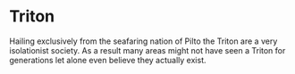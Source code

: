 # Triton
Hailing exclusively from the seafaring nation of Pilto the Triton are a very isolationist society. As a result many areas might not have seen a Triton for generations let alone even believe they actually exist.